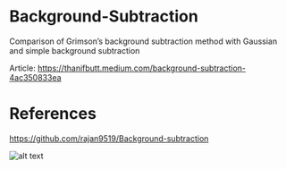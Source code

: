# Background-Subtraction
Comparison of Grimson’s background subtraction method with Gaussian and simple background subtraction

Article: https://thanifbutt.medium.com/background-subtraction-4ac350833ea

# References
https://github.com/rajan9519/Background-subtraction

![alt text](/output/background_subtraction.gif)
